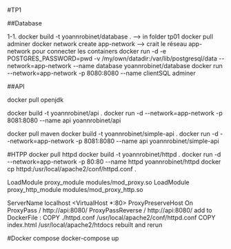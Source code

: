 #TP1 

##Database

1-1.
docker build -t yoannrobinet/database . --> in folder tp01
docker pull adminer
docker network create app-network --> crait le réseau app-network pour connecter les containers 
docker run -d -e POSTGRES_PASSWORD=pwd -v /my/own/datadir:/var/lib/postgresql/data --network=app-network --name database yoannrobinet/database
docker run --network=app-network -p 8080:8080 --name clientSQL adminer

##API

docker pull openjdk

docker build -t yoannrobinet/api .
docker run -d --network=app-network -p 8081:8080 --name api yoannrobinet/api

docker pull maven
docker build -t yoannrobinet/simple-api .
docker run -d --network=app-network -p 8081:8080 --name api yoannrobinet/simple-api


#HTPP
docker pull httpd
docker build -t yoannrobinet/httpd .
docker run -d --network=app-network -p 80:80 --name httpd yoannrobinet/httpd
docker cp httpd:/usr/local/apache2/conf/httpd.conf .

LoadModule proxy_module modules/mod_proxy.so
LoadModule proxy_http_module modules/mod_proxy_http.so

ServerName localhost
<VirtualHost *:80>
	ProxyPreserveHost On
	ProxyPass / http://api:8080/ 
	ProxyPassReverse / http://api:8080/
</VirtualHost>
add to DockerFile : 
    COPY ./httpd.conf /usr/local/apache2/conf/httpd.conf
    COPY index.html /usr/local/apache2/htdocs
rebuilt and rerun

#Docker compose
docker-compose up